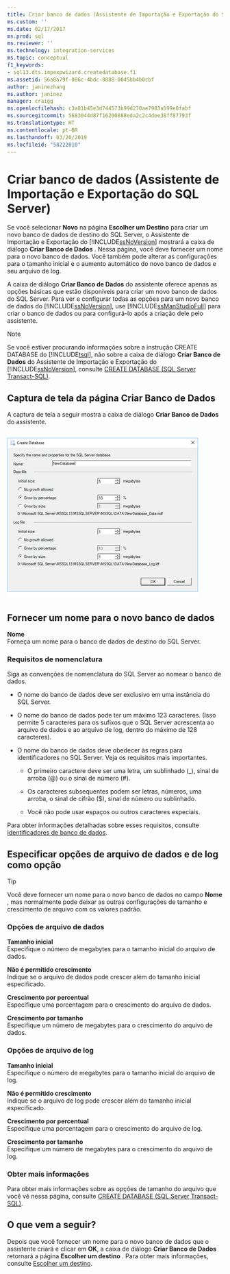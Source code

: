 ```yaml
---
title: Criar banco de dados (Assistente de Importação e Exportação do SQL Server) | Microsoft Docs
ms.custom: ''
ms.date: 02/17/2017
ms.prod: sql
ms.reviewer: ''
ms.technology: integration-services
ms.topic: conceptual
f1_keywords:
- sql13.dts.impexpwizard.createdatabase.f1
ms.assetid: 56a8a79f-086c-4bdc-8888-0045bb4b0cbf
author: janinezhang
ms.author: janinez
manager: craigg
ms.openlocfilehash: c3a81b45e3d744573b99d270ae7983a599e8fabf
ms.sourcegitcommit: 5683044d87f16200888eda2c2c4dee38ff87793f
ms.translationtype: HT
ms.contentlocale: pt-BR
ms.lasthandoff: 03/20/2019
ms.locfileid: "58222010"
---
```

# <a name="create-database-sql-server-import-and-export-wizard"></a>Criar banco de dados (Assistente de Importação e Exportação do SQL Server)
Se você selecionar **Novo** na página **Escolher um Destino** para criar um novo banco de dados de destino do SQL Server, o Assistente de Importação e Exportação do [!INCLUDE[ssNoVersion](../../includes/ssnoversion-md.md)] mostrará a caixa de diálogo **Criar Banco de Dados** . Nessa página, você deve fornecer um nome para o novo banco de dados. Você também pode alterar as configurações para o tamanho inicial e o aumento automático do novo banco de dados e seu arquivo de log. 

A caixa de diálogo **Criar Banco de Dados** do assistente oferece apenas as opções básicas que estão disponíveis para criar um novo banco de dados do SQL Server. Para ver e configurar todas as opções para um novo banco de dados do [!INCLUDE[ssNoVersion](../../includes/ssnoversion-md.md)], use [!INCLUDE[ssManStudioFull](../../includes/ssmanstudiofull-md.md)] para criar o banco de dados ou para configurá-lo após a criação dele pelo assistente. 

> [!NOTE]
> Se você estiver procurando informações sobre a instrução CREATE DATABASE do [!INCLUDE[tsql](../../includes/tsql-md.md)], não sobre a caixa de diálogo **Criar Banco de Dados** do Assistente de Importação e Exportação do [!INCLUDE[ssNoVersion](../../includes/ssnoversion-md.md)], consulte [CREATE DATABASE &#40;SQL Server Transact-SQL&#41;](../../t-sql/statements/create-database-sql-server-transact-sql.md).  

## <a name="screen-shot-of-the-create-database-page"></a>Captura de tela da página Criar Banco de Dados  
A captura de tela a seguir mostra a caixa de diálogo **Criar Banco de Dados** do assistente.  

![Página Criar banco de dados do Assistente de Importação e Exportação](../../integration-services/import-export-data/media/create-database.png "Página Criar banco de dados do Assistente de Importação e Exportação")  

## <a name="provide-a-name-for-the-new-database"></a>Fornecer um nome para o novo banco de dados  
**Nome**  
 Forneça um nome para o banco de dados de destino do SQL Server.
 
### <a name="naming-requirements"></a>Requisitos de nomenclatura
Siga as convenções de nomenclatura do SQL Server ao nomear o banco de dados.  
  
-   O nome do banco de dados deve ser exclusivo em uma instância do SQL Server.  
  
-   O nome do banco de dados pode ter um máximo 123 caracteres. (Isso permite 5 caracteres para os sufixos que o SQL Server acrescenta ao arquivo de dados e ao arquivo de log, dentro do máximo de 128 caracteres).  
  
-   O nome do banco de dados deve obedecer às regras para identificadores no SQL Server. Veja os requisitos mais importantes.  
  
    -   O primeiro caractere deve ser uma letra, um sublinhado (_), sinal de arroba (@) ou o sinal de número (#).  
  
    -   Os caracteres subsequentes podem ser letras, números, uma arroba, o sinal de cifrão ($), sinal de número ou sublinhado.  
  
    -   Você não pode usar espaços ou outros caracteres especiais.  
  
Para obter informações detalhadas sobre esses requisitos, consulte [Identificadores de banco de dados](../../relational-databases/databases/database-identifiers.md).  

## <a name="optionally-specify-data-file-and-log-file-options"></a>Especificar opções de arquivo de dados e de log como opção

> [!TIP]
> Você deve fornecer um nome para o novo banco de dados no campo **Nome** , mas normalmente pode deixar as outras configurações de tamanho e crescimento de arquivo com os valores padrão.

### <a name="data-file-options"></a>Opções de arquivo de dados  
 **Tamanho inicial**  
 Especifique o número de megabytes para o tamanho inicial do arquivo de dados.  
  
 **Não é permitido crescimento**  
 Indique se o arquivo de dados pode crescer além do tamanho inicial especificado.  
  
 **Crescimento por percentual**  
 Especifique uma porcentagem para o crescimento do arquivo de dados.  
  
 **Crescimento por tamanho**  
 Especifique um número de megabytes para o crescimento do arquivo de dados.  
  
### <a name="log-file-options"></a>Opções de arquivo de log  
 **Tamanho inicial**  
 Especifique o número de megabytes para o tamanho inicial do arquivo de log.  
  
 **Não é permitido crescimento**  
 Indique se o arquivo de log pode crescer além do tamanho inicial especificado.  
  
 **Crescimento por percentual**  
 Especifique uma porcentagem para o crescimento do arquivo de log.  
  
 **Crescimento por tamanho**  
 Especifique um número de megabytes para o crescimento do arquivo de log.  

### <a name="more-info"></a>Obter mais informações
Para obter mais informações sobre as opções de tamanho do arquivo que você vê nessa página, consulte [CREATE DATABASE &#40;SQL Server Transact-SQL&#41;](../../t-sql/statements/create-database-sql-server-transact-sql.md). 

## <a name="whats-next"></a>O que vem a seguir?  
 Depois que você fornecer um nome para o novo banco de dados que o assistente criará e clicar em **OK**, a caixa de diálogo **Criar Banco de Dados** retornará a página **Escolher um destino** . Para obter mais informações, consulte [Escolher um destino](../../integration-services/import-export-data/choose-a-destination-sql-server-import-and-export-wizard.md).  

